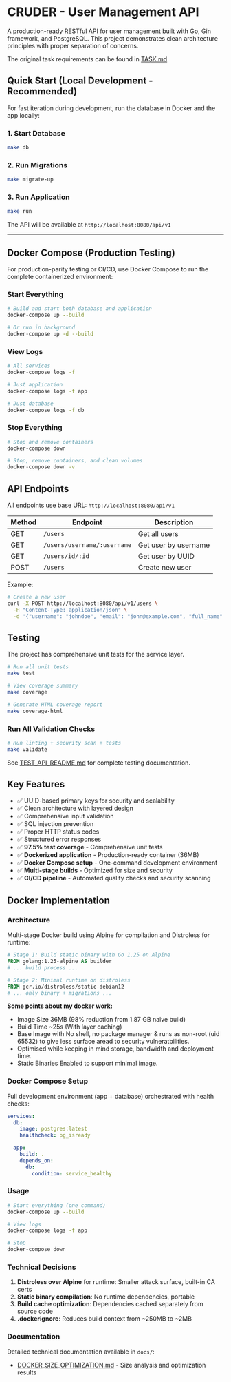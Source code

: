 # CRUDER - User Management API

A production-ready RESTful API for user management built with Go, Gin framework, and PostgreSQL. This project demonstrates clean architecture principles with proper separation of concerns.


The original task requirements can be found in [TASK.md](./TASK.md)


## Quick Start (Local Development - Recommended)

For fast iteration during development, run the database in Docker and the app locally:

### 1. Start Database
```bash
make db
```

### 2. Run Migrations
```bash
make migrate-up
```

### 3. Run Application
```bash
make run
```

The API will be available at `http://localhost:8080/api/v1`

---

## Docker Compose (Production Testing)

For production-parity testing or CI/CD, use Docker Compose to run the complete containerized environment:

### Start Everything
```bash
# Build and start both database and application
docker-compose up --build

# Or run in background
docker-compose up -d --build
```

### View Logs
```bash
# All services
docker-compose logs -f

# Just application
docker-compose logs -f app

# Just database
docker-compose logs -f db
```

### Stop Everything
```bash
# Stop and remove containers
docker-compose down

# Stop, remove containers, and clean volumes
docker-compose down -v
```

## API Endpoints

All endpoints use base URL: `http://localhost:8080/api/v1`

| Method | Endpoint | Description |
|--------|----------|-------------|
| GET | `/users` | Get all users |
| GET | `/users/username/:username` | Get user by username |
| GET | `/users/id/:id` | Get user by UUID |
| POST | `/users` | Create new user |

Example:
```bash
# Create a new user
curl -X POST http://localhost:8080/api/v1/users \
  -H "Content-Type: application/json" \
  -d '{"username": "johndoe", "email": "john@example.com", "full_name": "John Doe"}'
```

## Testing
The project has comprehensive unit tests for the service layer.

```bash
# Run all unit tests
make test

# View coverage summary
make coverage

# Generate HTML coverage report
make coverage-html
```

### Run All Validation Checks

```bash
# Run linting + security scan + tests
make validate
```

See [TEST_API_README.md](./TEST_API_README.md) for complete testing documentation.

## Key Features

- ✅ UUID-based primary keys for security and scalability
- ✅ Clean architecture with layered design
- ✅ Comprehensive input validation
- ✅ SQL injection prevention
- ✅ Proper HTTP status codes
- ✅ Structured error responses
- ✅ **97.5% test coverage** - Comprehensive unit tests
- ✅ **Dockerized application** - Production-ready container (36MB)
- ✅ **Docker Compose setup** - One-command development environment
- ✅ **Multi-stage builds** - Optimized for size and security
- ✅ **CI/CD pipeline** - Automated quality checks and security scanning

## Docker Implementation

### Architecture

Multi-stage Docker build using Alpine for compilation and Distroless for runtime:

```dockerfile
# Stage 1: Build static binary with Go 1.25 on Alpine
FROM golang:1.25-alpine AS builder
# ... build process ...

# Stage 2: Minimal runtime on distroless
FROM gcr.io/distroless/static-debian12
# ... only binary + migrations ...
```


**Some points about my docker work:**
- Image Size 36MB (98% reduction from 1.87 GB naive build)
- Build Time ~25s (With layer caching)
- Base Image with No shell, no package manager & runs as non-root (uid 65532) to give less surface aread to security vulneratbilities.
- Optimised while keeping in mind storage, bandwidth and deployment time.
- Static Binaries Enabled to support minimal image.

### Docker Compose Setup

Full development environment (app + database) orchestrated with health checks:

```yaml
services:
  db:
    image: postgres:latest
    healthcheck: pg_isready

  app:
    build: .
    depends_on:
      db:
        condition: service_healthy
```

### Usage

```bash
# Start everything (one command)
docker-compose up --build

# View logs
docker-compose logs -f app

# Stop
docker-compose down
```

### Technical Decisions

1. **Distroless over Alpine** for runtime: Smaller attack surface, built-in CA certs
2. **Static binary compilation**: No runtime dependencies, portable
3. **Build cache optimization**: Dependencies cached separately from source code
4. **.dockerignore**: Reduces build context from ~250MB to ~2MB

### Documentation

Detailed technical documentation available in `docs/`:
- [DOCKER_SIZE_OPTIMIZATION.md](./docs/DOCKER_SIZE_OPTIMIZATION.md) - Size analysis and optimization results
